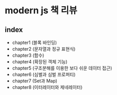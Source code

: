 # modern js 책 리뷰

## index
* chapter1 (블록 바인딩)
* chapter2 (문자열과 정규 표현식)
* chapter3 (함수)
* chapter4 (확장된 객체 기능)
* chapter5 (구조분해를 이용한 보다 쉬운 데이터 접근)
* chapter6 (심벌과 심벌 프로퍼티)
* chapter7 (Set과 Map)
* chapter8 (이터레이터와 제네레이터)
